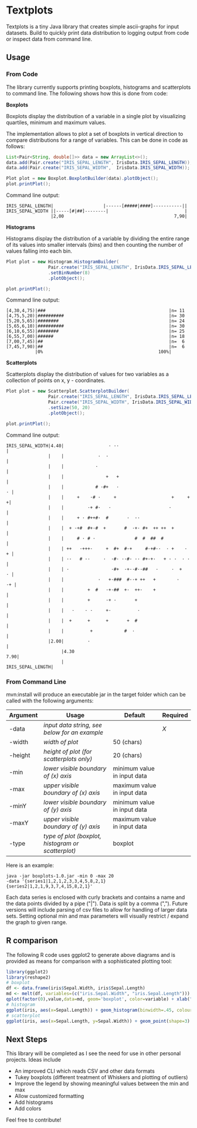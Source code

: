 # Textplots
Textplots is a tiny Java library that creates simple ascii-graphs for input datasets. Build to quickly print data distribution to logging output from code or inspect data from command line.

## Usage
### From Code

The library currently supports printing boxplots, histograms and scatterplots to command line. The following shows how this is done from code:

**Boxplots**

Boxplots display the distribution of a variable in a single plot by visualizing quartiles, minimum and maximum values.

The implementation allows to plot a set of boxplots in vertical direction to compare distributions for a range of variables. This can be done in code as follows:

```java
List<Pair<String, double[]>> data = new ArrayList<>();
data.add(Pair.create("IRIS_SEPAL_LENGTH", IrisData.IRIS_SEPAL_LENGTH));
data.add(Pair.create("IRIS_SEPAL_WIDTH",  IrisData.IRIS_SEPAL_WIDTH));

Plot plot = new Boxplot.BoxplotBuilder(data).plotObject();
plot.printPlot();
```

Command line output:

```
IRIS_SEPAL_LENGTH|                   |------[#####|####]-----------||
IRIS_SEPAL_WIDTH ||-----[#|##]--------|                             |
                 |2,00                                          7,90|
```

**Histograms**

Histograms display the distribution of a variable by dividing the entire range of its values into smaller intervals (bins) and then counting the number of values falling into each bin.

```java
Plot plot = new Histogram.HistogramBuilder(
                Pair.create("IRIS_SEPAL_LENGTH", IrisData.IRIS_SEPAL_LENGTH))
                .setBinNumber(8)
                .plotObject();

plot.printPlot();
```

Command line output:

```
[4,30,4,75)|###                                               |n= 11
[4,75,5,20)|##########                                        |n= 30
[5,20,5,65)|########                                          |n= 24
[5,65,6,10)|##########                                        |n= 30
[6,10,6,55)|########                                          |n= 25
[6,55,7,00)|######                                            |n= 18
[7,00,7,45)|##                                                |n=  6
[7,45,7,90)|##                                                |n=  6
           |0%                                            100%|
```

**Scatterplots**

Scatterplots display the distribution of values for two variables as a collection of points on x, y - coordinates.

```java
Plot plot = new Scatterplot.ScatterplotBuilder(
                Pair.create("IRIS_SEPAL_LENGTH", IrisData.IRIS_SEPAL_LENGTH),
                Pair.create("IRIS_SEPAL_WIDTH", IrisData.IRIS_SEPAL_WIDTH))
                .setSize(50, 20)
                .plotObject();

plot.printPlot();
```

Command line output:

```
IRIS_SEPAL_WIDTH|4.40|                 · ··                             |
                |    |             ·  ·                                 |
                |    |            ·                                     |
                |    |                +   +                             |
                |    |            # ·#+   ·                           · |
                |    |     +    ·# ·     +                     +     + +|
                |    |         ·+ #·   ·                      ·         |
                |    |     + · #++#·  #       ·  ··                     |
                |    |  + ·+#  #+·#  +       #  ·+· #+  ++ ++  +        |
                |    |     # · # ·               #  #  ##  #            |
                |    | ++   ·+++·     +  #+  #·+     #·+#··  · +    · + |
                |    | ··   # ··     ·  ·#· ··#· ·· #+·+·   + · ·  · ·  |
                |    | ·                ·#+  ·+··#··##   ·     ·  +   · |
                |    |             ·   +·###  #··+ ++   +        ·   ·+ |
                |    |         +  #   ·+·##  +·  ++·    +               |
                |    |         +      ·+ ·       +                      |
                |    |   ·    · ·     +·          ·                     |
                |    |  +      +      +       +  #                      |
                |    |          +            #  ·                       |
                |2.00|         ·                                        |
                     |4.30                                          7.90|
                     |                                 IRIS_SEPAL_LENGTH|
```


### From Command Line
mvn:install will produce an executable jar in the target folder which can be called with the following arguments:

| Argument | Usage | Default | Required |
| --- | --- | --- | --- |
| -data | _input data string, see below for an example_ | | *X* |
| -width | _width of plot_ | 50 (chars) | |
| -height | _height of plot (for scatterplots only)_ | 20 (chars) | |
| -min | _lower visible boundary of (x) axis_ | minimum value in input data | |
| -max | _upper visible boundary of (x) axis_ | maximum value in input data | |
| -minY | _lower visible boundary of (y) axis_ | minimum value in input data | |
| -maxY | _upper visible boundary of (y) axis_ | maximum value in input data | |
| -type | _type of plot (boxplot, histogram or scatterplot)_ | boxplot | |

Here is an example:

```
java -jar boxplots-1.0.jar -min 0 -max 20
-data '{series1|1,2,1,2,3,3,4,5,8,2,1}{series2|1,2,1,9,3,7,4,15,8,2,1}'
```

Each data series is enclosed with curly brackets and contains a name and the data points divided by a pipe ("|"). Data is split by a comma (","). Future versions will include parsing of csv files to allow for handling of larger data sets. Setting optional min and max parameters will visually restrict / expand the graph to given range.


## R comparison

The following R code uses ggplot2 to generate above diagrams and is provided as means for comparison with a sophisticated plotting tool:

```R
library(ggplot2)
library(reshape2)
# boxplot
df <- data.frame(iris$Sepal.Width, iris$Sepal.Length)
md <- melt(df, variables=(c("iris.Sepal.Width", "iris.Sepal.Length")))
qplot(factor(0),value,data=md, geom='boxplot', color=variable) + xlab("") + coord_flip()
# histogram
ggplot(iris, aes(x=Sepal.Length)) + geom_histogram(binwidth=.45, colour="black", fill="white") + scale_x_reverse() + coord_flip()
# scatterplot
ggplot(iris, aes(x=Sepal.Length, y=Sepal.Width)) + geom_point(shape=3)
```

## Next Steps
This library will be completed as I see the need for use in other personal projects. Ideas include

* An improved CLI which reads CSV and other data formats
* Tukey boxplots (different treatment of Whiskers and plotting of outliers)
* Improve the legend by showing meaningful values between the min and max
* Allow customized formatting
* Add histograms
* Add colors

Feel free to contribute!
